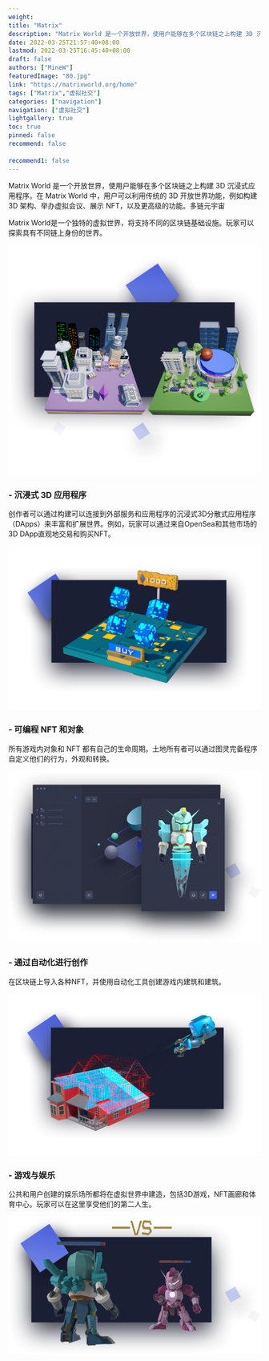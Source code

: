 ```yaml
---
weight: 
title: "Matrix"
description: "Matrix World 是一个开放世界，使用户能够在多个区块链之上构建 3D 沉浸式应用程序。在 Matrix World 中，用户可以利用传统的 3D 开放世界功能，例如构建 3D 架构、举办虚拟会议、展示 NFT，以及更高级的功能。"
date: 2022-03-25T21:57:40+08:00
lastmod: 2022-03-25T16:45:40+08:00
draft: false
authors: ["MineW"]
featuredImage: "80.jpg"
link: "https://matrixworld.org/home"
tags: ["Matrix","虚拟社交"]
categories: ["navigation"]
navigation: ["虚拟社交"]
lightgallery: true
toc: true
pinned: false
recommend: false

recommend1: false
---
```

Matrix World 是一个开放世界，使用户能够在多个区块链之上构建 3D 沉浸式应用程序。在 Matrix World 中，用户可以利用传统的 3D 开放世界功能，例如构建 3D 架构、举办虚拟会议、展示 NFT，以及更高级的功能。多链元宇宙

Matrix World是一个独特的虚拟世界，将支持不同的区块链基础设施。玩家可以探索具有不同链上身份的世界。

![section3-feature1@2x.d7427359](section3-feature1@2x.d7427359.png)

### - 沉浸式 3D 应用程序

创作者可以通过构建可以连接到外部服务和应用程序的沉浸式3D分散式应用程序（DApps）来丰富和扩展世界。例如，玩家可以通过来自OpenSea和其他市场的3D DApp直观地交易和购买NFT。

![section3-feature2@2x.593a89e9](section3-feature2@2x.593a89e9.png)

### - 可编程 NFT 和对象

所有游戏内对象和 NFT 都有自己的生命周期。土地所有者可以通过图灵完备程序自定义他们的行为，外观和转换。

![section3-feature3@2x.73560def](section3-feature3@2x.73560def.png)

### - 通过自动化进行创作

在区块链上导入各种NFT，并使用自动化工具创建游戏内建筑和建筑。

![section3-feature4@2x.96667d8e](section3-feature4@2x.96667d8e.png)

### - 游戏与娱乐

公共和用户创建的娱乐场所都将在虚拟世界中建造，包括3D游戏，NFT画廊和体育中心。玩家可以在这里享受他们的第二人生。

![section3-feature5@2x.e4f5389c](section3-feature5@2x.e4f5389c.png)